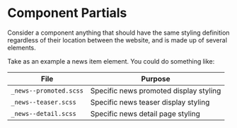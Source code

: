 # Component Partials

Consider a component anything that should have the same styling definition regardless of their location between the website, and is made up of several elements.

Take as an example a news item element. You could do something like:

File                  | Purpose
--------------------- | ---------------------------------------------
`_news--promoted.scss`| Specific news promoted display styling
`_news--teaser.scss`  | Specific news teaser display styling
`_news--detail.scss`  | Specific news detail page styling

